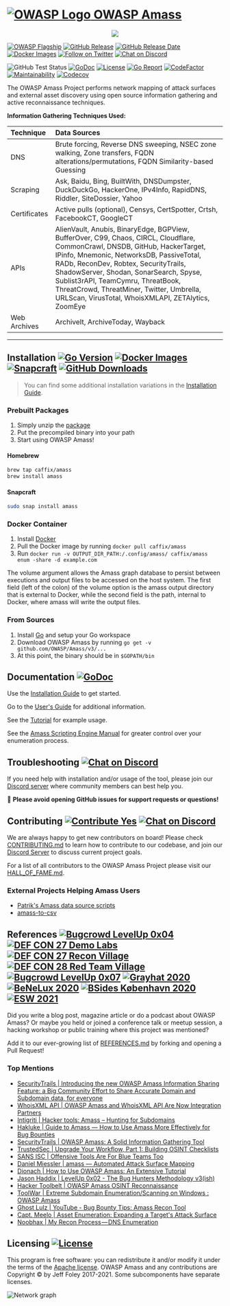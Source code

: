 # [![OWASP Logo](./images/owasp_logo.png) OWASP Amass](https://owasp.org/www-project-amass/)

<p align="center">
  <img src="https://github.com/OWASP/Amass/blob/master/images/amass_video.gif">
</p>

[![OWASP Flagship](https://img.shields.io/badge/owasp-flagship%20project-48A646.svg)](https://owasp.org/projects/#sec-flagships)
[![GitHub Release](https://img.shields.io/github/release/OWASP/Amass)](https://github.com/OWASP/Amass/releases)
[![GitHub Release Date](https://img.shields.io/github/release-date/OWASP/Amass)](https://github.com/OWASP/Amass/releases/latest)
[![Docker Images](https://img.shields.io/docker/pulls/caffix/amass.svg)](https://hub.docker.com/r/caffix/amass)
[![Follow on Twitter](https://img.shields.io/twitter/follow/owaspamass.svg?logo=twitter)](https://twitter.com/owaspamass)
[![Chat on Discord](https://img.shields.io/discord/433729817918308352.svg?logo=discord)](https://discord.gg/rtN8GMd)

![GitHub Test Status](https://github.com/OWASP/Amass/workflows/tests/badge.svg)
[![GoDoc](https://pkg.go.dev/badge/github.com/OWASP/Amass/v3?utm_source=godoc)](https://pkg.go.dev/github.com/OWASP/Amass/v3)
[![License](https://img.shields.io/github/license/OWASP/Amass)](https://www.apache.org/licenses/LICENSE-2.0)
[![Go Report](https://goreportcard.com/badge/github.com/OWASP/Amass)](https://goreportcard.com/report/github.com/OWASP/Amass)
[![CodeFactor](https://www.codefactor.io/repository/github/OWASP/Amass/badge)](https://www.codefactor.io/repository/github/OWASP/Amass)
[![Maintainability](https://api.codeclimate.com/v1/badges/41c139f7cf5c23df1e58/maintainability)](https://codeclimate.com/github/OWASP/Amass/maintainability)
[![Codecov](https://codecov.io/gh/OWASP/Amass/branch/master/graph/badge.svg)](https://codecov.io/gh/OWASP/Amass)

The OWASP Amass Project performs network mapping of attack surfaces and external asset discovery using open source information gathering and active reconnaissance techniques.

**Information Gathering Techniques Used:**

| Technique    | Data Sources |
|:-------------|:-------------|
| DNS          | Brute forcing, Reverse DNS sweeping, NSEC zone walking, Zone transfers, FQDN alterations/permutations, FQDN Similarity-based Guessing |
| Scraping     | Ask, Baidu, Bing, BuiltWith, DNSDumpster, DuckDuckGo, HackerOne, IPv4Info, RapidDNS, Riddler, SiteDossier, Yahoo |
| Certificates | Active pulls (optional), Censys, CertSpotter, Crtsh, FacebookCT, GoogleCT |
| APIs         | AlienVault, Anubis, BinaryEdge, BGPView, BufferOver, C99, Chaos, CIRCL, Cloudflare, CommonCrawl, DNSDB, GitHub, HackerTarget, IPinfo, Mnemonic, NetworksDB, PassiveTotal, RADb, ReconDev, Robtex, SecurityTrails, ShadowServer, Shodan, SonarSearch, Spyse, Sublist3rAPI, TeamCymru, ThreatBook, ThreatCrowd, ThreatMiner, Twitter, Umbrella, URLScan, VirusTotal, WhoisXMLAPI, ZETAlytics, ZoomEye |
| Web Archives | ArchiveIt, ArchiveToday, Wayback |

----

## Installation [![Go Version](https://img.shields.io/github/go-mod/go-version/OWASP/Amass)](https://golang.org/dl/) [![Docker Images](https://img.shields.io/docker/pulls/caffix/amass.svg)](https://hub.docker.com/r/caffix/amass) [![Snapcraft](https://snapcraft.io/amass/badge.svg)](https://snapcraft.io/amass) [![GitHub Downloads](https://img.shields.io/github/downloads/OWASP/Amass/latest/total.svg)](https://github.com/OWASP/Amass/releases/latest)

> You can find some additional installation variations in the [Installation Guide](./doc/install.md).

### Prebuilt Packages

1. Simply unzip the [package](https://github.com/OWASP/Amass/releases/latest)
2. Put the precompiled binary into your path
3. Start using OWASP Amass!

#### Homebrew

```bash
brew tap caffix/amass
brew install amass
```

#### Snapcraft

```bash
sudo snap install amass
```

### Docker Container

1. Install [Docker](https://www.docker.com)
2. Pull the Docker image by running `docker pull caffix/amass`
3. Run `docker run -v OUTPUT_DIR_PATH:/.config/amass/ caffix/amass enum -share -d example.com`

The volume argument allows the Amass graph database to persist between executions and output files to be accessed on the host system. The first field (left of the colon) of the volume option is the amass output directory that is external to Docker, while the second field is the path, internal to Docker, where amass will write the output files.

### From Sources

1. Install [Go](https://golang.org/doc/install) and setup your Go workspace
2. Download OWASP Amass by running `go get -v github.com/OWASP/Amass/v3/...`
3. At this point, the binary should be in `$GOPATH/bin`

## Documentation [![GoDoc](https://pkg.go.dev/badge/github.com/OWASP/Amass/v3?utm_source=godoc)](https://pkg.go.dev/github.com/OWASP/Amass/v3)

Use the [Installation Guide](./doc/install.md) to get started.

Go to the [User's Guide](./doc/user_guide.md) for additional information.

See the [Tutorial](./doc/tutorial.md) for example usage.

See the [Amass Scripting Engine Manual](./doc/scripting.md) for greater control over your enumeration process.

## Troubleshooting [![Chat on Discord](https://img.shields.io/discord/433729817918308352.svg?logo=discord)](https://discord.gg/rtN8GMd)

If you need help with installation and/or usage of the tool, please join our [Discord server](https://discord.gg/rtN8GMd) where community members can best help you.

:stop_sign:   **Please avoid opening GitHub issues for support requests or questions!**

## Contributing [![Contribute Yes](https://img.shields.io/badge/contribute-yes-brightgreen.svg)](./CONTRIBUTING.md) [![Chat on Discord](https://img.shields.io/discord/433729817918308352.svg?logo=discord)](https://discord.gg/rtN8GMd)

We are always happy to get new contributors on board! Please check [CONTRIBUTING.md](CONTRIBUTING.md) to learn how to
contribute to our codebase, and join our [Discord Server](https://discord.gg/rtN8GMd) to discuss current project goals.

For a list of all contributors to the OWASP Amass Project please visit our [HALL_OF_FAME.md](HALL_OF_FAME.md).

### External Projects Helping Amass Users

* [Patrik's Amass data source scripts](https://github.com/PatrikFehrenbach/amass-tools/)
* [amass-to-csv](https://github.com/amroot/amass-to-csv)

## References [![Bugcrowd LevelUp 0x04](https://img.shields.io/badge/bugcrowd-levelup%200x04-orange.svg)](https://www.youtube.com/watch?v=C-GabM2db9A) [![DEF CON 27 Demo Labs](https://img.shields.io/badge/defcon%2027-demo%20labs-purple.svg)](https://www.defcon.org/html/defcon-27/dc-27-demolabs.html) [![DEF CON 27 Recon Village](https://img.shields.io/badge/defcon%2027-recon%20village-lightgrey.svg)](https://reconvillage.org/) [![DEF CON 28 Red Team Village](https://img.shields.io/badge/defcon%2028-red%20team%20village-red.svg)](https://www.youtube.com/c/RedTeamVillage/featured) [![Bugcrowd LevelUp 0x07](https://img.shields.io/badge/bugcrowd-levelup%200x07-orange.svg)](https://www.twitch.tv/videos/723418873) [![Grayhat 2020](https://img.shields.io/badge/grayhat%202020-bootcamp-lightgrey.svg)](https://www.youtube.com/watch?v=J33JmuQ79tE) [![BeNeLux 2020](https://img.shields.io/badge/owasp%202020-benelux%20days-blue.svg)](https://www.youtube.com/watch?v=fDlKQXRaGl0) [![BSides København 2020](https://img.shields.io/badge/bsides%202020-københavn-red.svg)](https://vimeo.com/481985359) [![ESW 2021](https://img.shields.io/badge/security%20weekly-esw%20219-blue.svg)](https://www.youtube.com/watch?v=fDlKQXRaGl0)

Did you write a blog post, magazine article or do a podcast about OWASP Amass? Or maybe you held or joined a conference talk or meetup session, a hacking workshop or public training where this project was mentioned?

Add it to our ever-growing list of [REFERENCES.md](REFERENCES.md) by forking and opening a Pull Request!

### Top Mentions

* [SecurityTrails | Introducing the new OWASP Amass Information Sharing Feature: a Big Community Effort to Share Accurate Domain and Subdomain data, for everyone](https://securitytrails.com/blog/introducing-owasp-amass-information-sharing-feature)
* [WhoisXML API | OWASP Amass and WhoisXML API Are Now Integration Partners](https://main.whoisxmlapi.com/success-stories/cyber-security-solutions/owasp-amass-and-whoisxml-api-are-now-integration-partners)
* [Intigriti | Hacker tools: Amass – Hunting for Subdomains](https://blog.intigriti.com/2021/06/08/hacker-tools-amass-hunting-for-subdomains)
* [Hakluke | Guide to Amass — How to Use Amass More Effectively for Bug Bounties](https://medium.com/@hakluke/haklukes-guide-to-amass-how-to-use-amass-more-effectively-for-bug-bounties-7c37570b83f7)
* [SecurityTrails | OWASP Amass: A Solid Information Gathering Tool](https://securitytrails.com/blog/owasp-amass)
* [TrustedSec | Upgrade Your Workflow, Part 1: Building OSINT Checklists](https://www.trustedsec.com/blog/upgrade-your-workflow-part-1-building-osint-checklists/)
* [SANS ISC | Offensive Tools Are For Blue Teams Too](https://isc.sans.edu/forums/diary/Offensive+Tools+Are+For+Blue+Teams+Too/25842/)
* [Daniel Miessler | amass — Automated Attack Surface Mapping](https://danielmiessler.com/study/amass/)
* [Dionach | How to Use OWASP Amass: An Extensive Tutorial](https://www.dionach.com/blog/how-to-use-owasp-amass-an-extensive-tutorial/)
* [Jason Haddix | LevelUp 0x02 - The Bug Hunters Methodology v3(ish)](https://www.youtube.com/watch?v=Qw1nNPiH_Go)
* [Hacker Toolbelt | OWASP Amass OSINT Reconnaissance](https://medium.com/hacker-toolbelt/owasp-amass-osint-reconnaissance-9b57d81fb958)
* [ToolWar | Extreme Subdomain Enumeration/Scanning on Windows : OWASP Amass](https://www.youtube.com/watch?v=mEQnVkSG19M)
* [Ghost Lulz | YouTube - Bug Bounty Tips: Amass Recon Tool](https://www.youtube.com/watch?v=QRkKzYH4efI)
* [Capt. Meelo | Asset Enumeration: Expanding a Target's Attack Surface](https://captmeelo.com/bugbounty/2019/09/02/asset-enumeration.html)
* [Noobhax | My Recon Process — DNS Enumeration](https://medium.com/@noobhax/my-recon-process-dns-enumeration-d0e288f81a8a)

## Licensing [![License](https://img.shields.io/github/license/OWASP/Amass)](https://www.apache.org/licenses/LICENSE-2.0)

This program is free software: you can redistribute it and/or modify it under the terms of the [Apache license](LICENSE). OWASP Amass and any contributions are Copyright © by Jeff Foley 2017-2021. Some subcomponents have separate licenses.

![Network graph](./images/network_06092018.png "Amass Network Mapping")
